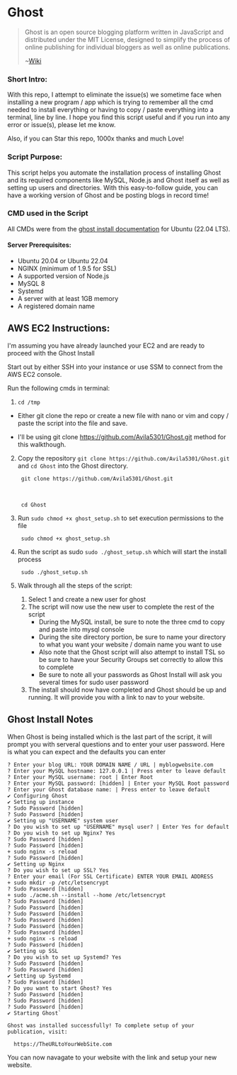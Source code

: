 # Ghost 

> Ghost is an open source blogging platform written in JavaScript and distributed under the MIT License, designed to simplify the process of online publishing for individual bloggers as well as online publications.
>
> ~[Wiki](https://en.wikipedia.org/wiki/Ghost_(blogging_platform))


### Short Intro:

With this repo, I attempt to eliminate the issue(s) we sometime face when installing a new program / app which is trying to remember all the cmd needed to install everything
or having to copy / paste everything into a terminal, line by line. I hope you find this script useful and if you run into any error or issue(s), please let me know.


Also, if you can Star this repo, 1000x thanks and much Love!


### Script Purpose:

This script helps you automate the installation process of installing Ghost and its required components like MySQL, Node.js and Ghost itself as well as 
setting up users and directories. With this easy-to-follow guide, you can have a working version of Ghost and be posting blogs in record time! 


### CMD used in the Script

All CMDs were from the [ghost install documentation](https://ghost.org/docs/install/ubuntu/) for Ubuntu (22.04 LTS).


#### Server Prerequisites:

* Ubuntu 20.04 or Ubuntu 22.04
* NGINX (minimum of 1.9.5 for SSL)
* A supported version of Node.js
* MySQL 8
* Systemd
* A server with at least 1GB memory
* A registered domain name


## AWS EC2 Instructions:
I'm assuming you have already launched your EC2 and are ready to proceed with the Ghost Install


Start out by either SSH into your instance or use SSM to connect from the AWS EC2 console.

Run the following cmds in terminal:

1. `cd /tmp`

  * Either git clone the repo or create a new file with nano or vim and copy / paste the script into the file and save.

  * I'll be using git clone https://github.com/Avila5301/Ghost.git method for this walkthough.

2. Copy the repository `git clone https://github.com/Avila5301/Ghost.git` and `cd Ghost` into the Ghost directory.

        git clone https://github.com/Avila5301/Ghost.git
   <br>
   
        cd Ghost

4. Run `sudo chmod +x ghost_setup.sh` to set execution permissions to the file

        sudo chmod +x ghost_setup.sh
   
6. Run the script as sudo `sudo ./ghost_setup.sh` which will start the install process

        sudo ./ghost_setup.sh

7. Walk through all the steps of the script:
   1. Select 1 and create a new user for ghost
   2. The script will now use the new user to complete the rest of the script
      * During the MySQL install, be sure to note the three cmd to copy and paste into mysql console
      * During the site directory portion, be sure to name your directory to what you want your website / domain name you want to use
      * Also note that the Ghost script will also attempt to install TSL so be sure to have your Security Groups set correctly to allow this to complete
      * Be sure to note all your passwords as Ghost Install will ask you several times for sudo user password
   3. The install should now have completed and Ghost should be up and running. It will provide you with a link to nav to your website.


## Ghost Install Notes

When Ghost is being installed which is the last part of the script, it will prompt you with serveral questions and to enter your user password. 
Here is what you can expect and the defaults you can enter

    ? Enter your blog URL: YOUR DOMAIN NAME / URL | myblogwebsite.com
    ? Enter your MySQL hostname: 127.0.0.1 | Press enter to leave default
    ? Enter your MySQL username: root | Enter Root
    ? Enter your MySQL password: [hidden] | Enter your MySQL Root password
    ? Enter your Ghost database name: | Press enter to leave default
    ✔ Configuring Ghost
    ✔ Setting up instance
    ? Sudo Password [hidden]
    ? Sudo Password [hidden]
    ✔ Setting up "USERNAME" system user
    ? Do you wish to set up "USERNAME" mysql user? | Enter Yes for default
    ? Do you wish to set up Nginx? Yes
    ? Sudo Password [hidden]
    ? Sudo Password [hidden]
    + sudo nginx -s reload
    ? Sudo Password [hidden]
    ✔ Setting up Nginx
    ? Do you wish to set up SSL? Yes
    ? Enter your email (For SSL Certificate) ENTER YOUR EMAIL ADDRESS
    + sudo mkdir -p /etc/letsencrypt
    ? Sudo Password [hidden]
    + sudo ./acme.sh --install --home /etc/letsencrypt
    ? Sudo Password [hidden]
    ? Sudo Password [hidden]
    ? Sudo Password [hidden]
    ? Sudo Password [hidden]
    ? Sudo Password [hidden]
    ? Sudo Password [hidden]
    + sudo nginx -s reload
    ? Sudo Password [hidden]
    ✔ Setting up SSL
    ? Do you wish to set up Systemd? Yes
    ? Sudo Password [hidden]
    ? Sudo Password [hidden]
    ✔ Setting up Systemd
    ? Sudo Password [hidden]
    ? Do you want to start Ghost? Yes
    ? Sudo Password [hidden]
    ? Sudo Password [hidden]
    ? Sudo Password [hidden]
    ✔ Starting Ghost`

    Ghost was installed successfully! To complete setup of your publication, visit:

      https://TheURLtoYourWebSite.com


You can now navagate to your website with the link and setup your new website.
